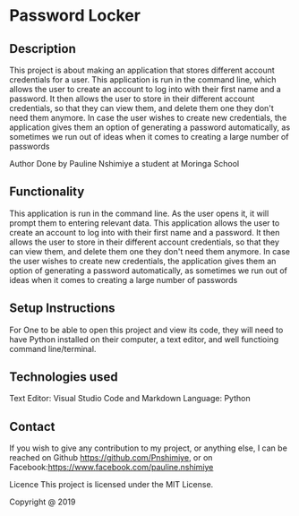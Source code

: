 # Password Locker

## Description

This project is about making an application that stores different account credentials for a user. This application is run in the command line, which allows the user to create an account to log into with their first  name and a password. 
It then allows the user to store in their different account credentials, so that they can view them, and delete them one they don't need them anymore. 
In case the user wishes to create new credentials, the application gives them an option of generating a password automatically, as sometimes we run out of ideas when it comes to creating a large number of passwords


Author
Done by Pauline Nshimiye a student at Moringa School

## Functionality

This application is run in the command line. 
As the user opens it, it will prompt them to entering relevant data. 
This application allows the user to create an account to log into with their first  name and a password. 
It then allows the user to store in their different account credentials, so that they can view them, and delete them one they don't need them anymore. 
In case the user wishes to create new credentials, the application gives them an option of generating a password automatically, as sometimes we run out of ideas when it comes to creating a large number of passwords

## Setup Instructions

For One to be able to open this project and view its code, they will need to have Python installed on their computer, a text editor, and well functioing command line/terminal.

## Technologies used
Text Editor: Visual Studio Code and Markdown
Language: Python 

## Contact
If you wish to give any contribution to my project, or anything else, I can be reached on Github https://github.com/Pnshimiye, or on Facebook:https://www.facebook.com/pauline.nshimiye

Licence
This project is licensed under the MIT License.

Copyright @ 2019